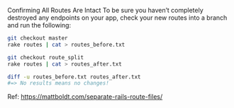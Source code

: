 Confirming All Routes Are Intact
To be sure you haven’t completely destroyed any endpoints on your app, check your new routes into a branch and run the following:

```sh
git checkout master
rake routes | cat > routes_before.txt

git checkout route_split
rake routes | cat > routes_after.txt

diff -u routes_before.txt routes_after.txt
#=> No results means no changes!
```
Ref: https://mattboldt.com/separate-rails-route-files/
